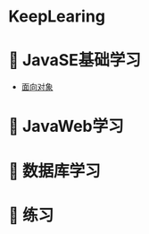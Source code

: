 # KeepLearing
# :watermelon: JavaSE基础学习
- [面向对象](https://github.com/Vinci-Ma/KeepLearing/blob/master/Note/%E9%9D%A2%E5%90%91%E5%AF%B9%E8%B1%A1.md)
# :watermelon: JavaWeb学习
# :watermelon: 数据库学习
# :watermelon: 练习
